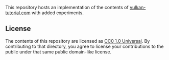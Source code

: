 This repository hosts an implementation of the contents of [vulkan-tutorial.com](https://vulkan-tutorial.com) with added experiments.


License
-------

The contents of this repository are licensed as [CC0 1.0 Universal](https://creativecommons.org/publicdomain/zero/1.0/).
By contributing to that directory, you agree to license your contributions to the public under that same public domain-like license.